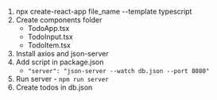 1. npx create-react-app file_name --template typescript
2. Create components folder
   - TodoApp.tsx
   - TodoInput.tsx
   - TodoItem.tsx
3. Install axios and json-server
4. Add script in package.json
   - `"server": "json-server --watch db.json --port 8080"` 
5. Run server - `npm run server`
6. Create todos in db.json
